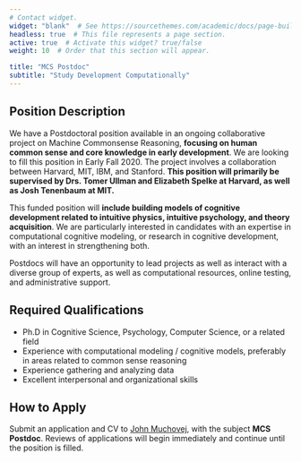```yaml
---
# Contact widget.
widget: "blank"  # See https://sourcethemes.com/academic/docs/page-builder/
headless: true  # This file represents a page section.
active: true  # Activate this widget? true/false
weight: 10  # Order that this section will appear.

title: "MCS Postdoc"
subtitle: "Study Development Computationally"
---
```


## Position Description

We have a Postdoctoral position available in an ongoing collaborative project on Machine
Commonsense Reasoning, **focusing on human common sense and core knowledge in early
development**. We are looking to fill this position in Early Fall 2020. The project
involves a collaboration between Harvard, MIT, IBM, and Stanford. **This position will
primarily be supervised by Drs. Tomer Ullman and Elizabeth Spelke at Harvard, as well as
Josh Tenenbaum at MIT.**

This funded position will **include building models of cognitive development related to
intuitive physics, intuitive psychology, and theory acquisition**. We are particularly
interested in candidates with an expertise in computational cognitive modeling, or
research in cognitive development, with an interest in strengthening both.

Postdocs will have an opportunity to lead projects as well as interact with a diverse
group of experts, as well as computational resources, online testing, and administrative
support.

## Required Qualifications

- Ph.D in Cognitive Science, Psychology, Computer Science, or a related field
- Experience with computational modeling / cognitive models, preferably in areas related
  to common sense reasoning
- Experience gathering and analyzing data
- Excellent interpersonal and organizational skills

## How to Apply

Submit an application and CV to [John Muchovej][email], with the subject
**MCS Postdoc**. Reviews of applications will begin immediately and continue
until the position is filled.


[email]: mailto:jmuchovej@g.harvard.edu?subject=MCS%20Postdoc
